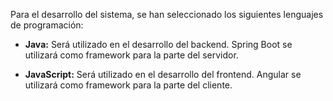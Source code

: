 Para el desarrollo del sistema, se han seleccionado los siguientes lenguajes de programación:

- **Java:** Será utilizado en el desarrollo del backend. Spring Boot se utilizará como framework para la parte del servidor.

- **JavaScript:** Será utilizado en el desarrollo del frontend. Angular se utilizará como framework para la parte del cliente.

